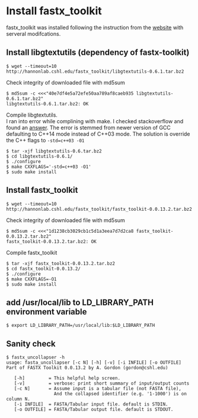 # Install fastx_toolkit
fastx_toolkit was installed following the instruction from the [website](http://hannonlab.cshl.edu/fastx_toolkit/install_ubuntu.txt) with serveral modifcations.

## Install libgtextutils (dependency of fastx-toolkit)
```
$ wget --timeout=10 http://hannonlab.cshl.edu/fastx_toolkit/libgtextutils-0.6.1.tar.bz2
```
Check integrity of downloaded file with md5sum
```
$ md5sum -c <<<"40e7df4e5a72efe50aa789af8caeb935 libgtextutils-0.6.1.tar.bz2"
libgtextutils-0.6.1.tar.bz2: OK
```
Compile libgtextutils.  
I ran into error while complining with make. I checked stackoverflow and found an [answer](https://stackoverflow.com/questions/38659115/make-fails-with-error-cannot-convert-stdistream-aka-stdbasic-istreamchar). The error is stemmed from newer version of GCC defaulting to C++14 mode instead of C++03 mode. The solution is override the C++ flags to `-std=c++03 -01`
```
$ tar -xjf libgtextutils-0.6.tar.bz2
$ cd libgtextutils-0.6.1/
$ ./configure
$ make CXXFLAGS='-std=c++03 -O1'
$ sudo make install
```
##  Install fastx_toolkit
```
$ wget --timeout=10 http://hannonlab.cshl.edu/fastx_toolkit/fastx_toolkit-0.0.13.2.tar.bz2
```
Check integrity of downloaded file with md5sum
```
$ md5sum -c <<<"1d1238cb3029cb1c5d1a3eea7d7d2ca8 fastx_toolkit-0.0.13.2.tar.bz2"
fastx_toolkit-0.0.13.2.tar.bz2: OK
```
Compile fastx_toolkit
```
$ tar -xjf fastx_toolkit-0.0.13.2.tar.bz2
$ cd fastx_toolkit-0.0.13.2/
$ ./configure
$ make CXXFLAGS=-O1
$ sudo make install
```

##  add /usr/local/lib to LD_LIBRARY_PATH environment variable
```
$ export LD_LIBRARY_PATH=/usr/local/lib:$LD_LIBRARY_PATH
```

## Sanity check
```
$ fastx_uncollapser -h
usage: fasta_uncollapser [-c N] [-h] [-v] [-i INFILE] [-o OUTFILE]
Part of FASTX Toolkit 0.0.13.2 by A. Gordon (gordon@cshl.edu)

   [-h]         = This helpful help screen.
   [-v]         = verbose: print short summary of input/output counts
   [-c N]       = Assume input is a tabular file (not FASTA file),
                  And the collapsed identifier (e.g. '1-1000') is on column N.
   [-i INFILE]  = FASTA/Tabular input file. default is STDIN.
   [-o OUTFILE] = FASTA/Tabular output file. default is STDOUT.
```
